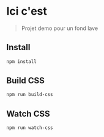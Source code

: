 # Ici c'est

> Projet demo pour un fond lave

## Install

```bash
npm install
```

## Build CSS

```bash
npm run build-css
```

## Watch CSS

```bash
npm run watch-css
```
 
